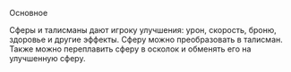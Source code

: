 Основное

Сферы и талисманы дают игроку улучшения: урон, скорость, броню, здоровье и другие эффекты.
Сферу можно преобразовать в талисман.
Также можно переплавить сферу в осколок и обменять его на улучшенную сферу.

